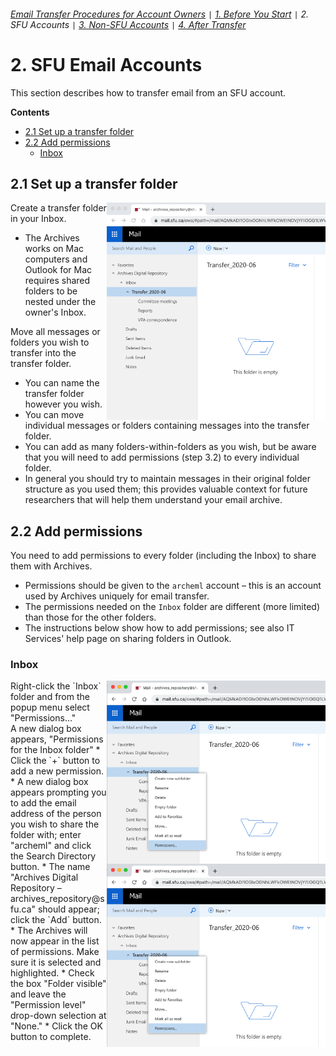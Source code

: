 ###### [Email Transfer Procedures for Account Owners](./account-owners.md) `|` [1. Before You Start](./s1-before-you-start) `|` 2. SFU Accounts `|` [3. Non-SFU Accounts](./s3-non-sfu-accounts.md) `|` [4. After Transfer](./s4-after-transfer.md)

# 2. SFU Email Accounts
This section describes how to transfer email from an SFU account.

**Contents**
* [2.1 Set up a transfer folder](#2.1-set-up-a-transfer-folder)
* [2.2 Add permissions](#2.2-add-permissions)
  * [Inbox](#inbox)

## 2.1 Set up a transfer folder
<img align="right" width="350" src="./images/transfer-folder.png">

Create a transfer folder in your Inbox.
* The Archives works on Mac computers and Outlook for Mac requires shared folders to be nested under the owner's Inbox.

Move all messages or folders you wish to transfer into the transfer folder.
* You can name the transfer folder however you wish.
* You can move individual messages or folders containing messages into the transfer folder.
* You can add as many folders-within-folders as you wish, but be aware that you will need to add permissions (step 3.2) to every individual folder.
* In general you should try to maintain messages in their original folder structure as you used them; this provides valuable context for future researchers that will help them understand your email archive.

## 2.2 Add permissions

You need to add permissions to every folder (including the Inbox) to share them with Archives.
* Permissions should be given to the `archeml` account – this is an account used by Archives uniquely for email transfer.
* The permissions needed on the `Inbox` folder are different (more limited) than those for the other folders.
* The instructions below show how to add permissions; see also IT Services' help page on sharing folders in Outlook.

### Inbox
<img align="right" width="350" style="clear:both" src="./images/permissions-folder.png">
Right-click the `Inbox` folder and from the popup menu select "Permissions…"
<br>
<img align="right" width="350" style="clear:both" src="./images/permissions-folder.png">
A new dialog box appears, "Permissions for the Inbox folder"
* Click the `+` button to add a new permission.
* A new dialog box appears prompting you to add the email address of the person you wish to share the folder with; enter "archeml" and click the Search Directory button.
* The name "Archives Digital Repository – archives_repository@sfu.ca" should appear; click the `Add` button.
* The Archives will now appear in the list of permissions. Make sure it is selected and highlighted. 
* Check the box "Folder visible" and leave the "Permission level" drop-down selection at "None." 
* Click the OK button to complete.

